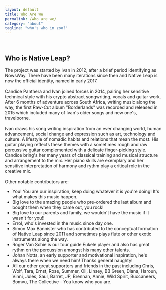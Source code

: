 ```yaml
---
layout: default
title: Who Are We
permalink: /who_are_we/
category: "about"
tagline: "who's who in zoo?"
---
```

<br>
<h2>Who is Native Leap?</h2>

The project was started by Ivan in 2012, after a brief period identifying as NowsWay. There have been many iterations since then and Native Leap is now the official identity, named in early 2017.
<br>
<br>
Candice Panthera and Ivan joined forces in 2014, pairing her sensitive technical style with his crypto abstract songwriting, vocals and guitar work. After 6 months of adventure across South Africa, writing music along the way, the first Raw-Cut album "Borderlands" was recorded and released in 2015 which included many of Ivan's older songs and new one's, travelborne.
<br>
<br>
Ivan draws his song writing inspiration from an ever changing world, human advancement, social change and expression such as art, technology and culture. A lifestyle of nomadic habits and relations that mean the most. His guitar playing reflects these themes with a sometimes rough and raw percussive guitar complemented with a delicate finger-picking style.
Candice bring's her many years of classical training and musical structure and arrangement to the mix. Her piano skills are exemplary and her sensitive interpretation of harmony and rythm play a critical role in the creative mix.
<br>
<br>
Other notable contributors are:
<br>
<ul>
<li>You! You are our inspiration, keep doing whatever it is you're doing! It's what makes this music happen.</li>
<li>Big love to the amazing people who pre-ordered the last album and bought them when they came out, you rock!</li>
<li>Big love to our parents and family, we wouldn't have the music if it wasn't for you!!</li>
<li>Errol, who's invested in the music since day one.</li>
<li>Simon Max Bannister who has contributed to the conceptual formation of Native Leap since 2011 and sometimes plays flute or other exotic instruments along the way.</li>
<li>Roger Van Schie is our tour guide Eukele player and also has great rythm on the percussion amongst his many other talents.</li>
<li>Johan Notts, an early supporter and motivational inspiration, he's always there when we need him! Thanks general naughty!</li>
<li>All our other great supporters and friends in the past including Chris, Wolf, Tara, Ernst, Rose, Summer, Oli, Linsey, BB Green, Diana, Haroun, Vinni, Jules, Saul, Barret, JP, Brennan, Annie, Wild Spirit, Buccaneers, Bomvu, The Collective - You know who you are.</li>
</ul>
